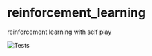 # reinforcement_learning
reinforcement learning with self play

![Tests](https://github.com/xyqlr/reinforcement_learning/actions/workflows/run-tests.yml/badge.svg)
